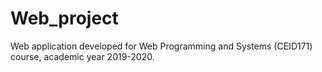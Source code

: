 # Web_project

Web application developed for Web Programming and Systems (CEID171) course, academic year 2019-2020.
